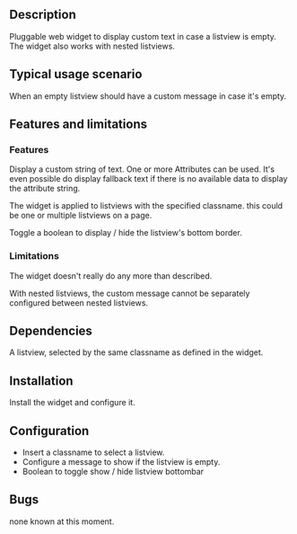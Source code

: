 ## Description
Pluggable web widget to display custom text in case a listview is empty. The widget also works with nested listviews.

## Typical usage scenario
When an empty listview should have a custom message in case it's empty.

## Features and limitations

### Features
Display a custom string of text. One or more Attributes can be used. It's even possible do display fallback text if there is no available data to display the attribute string.

The widget is applied to listviews with the specified classname. this could be one or multiple listviews on a page.

Toggle a boolean to display / hide the listview's bottom border.

### Limitations
The widget doesn't really do any more than described.

With nested listviews, the custom message cannot be separately configured between nested listviews.

## Dependencies
A listview, selected by the same classname as defined in the widget.

## Installation
Install the widget and configure it.

## Configuration
- Insert a classname to select a listview.
- Configure a message to show if the listview is empty.
- Boolean to toggle show / hide listview bottombar

## Bugs
none known at this moment.